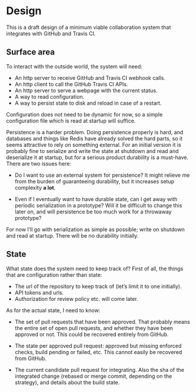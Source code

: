 # Design

This is a draft design of a minimum viable collaboration system that integrates
with GitHub and Travis CI.

## Surface area

To interact with the outside world, the system will need:

 * An http server to receive GitHub and Travis CI webhook calls.
 * An http client to call the GitHub Travis CI APIs.
 * An http server to serve a webpage with the current status.
 * A way to read configuration.
 * A way to persist state to disk and reload in case of a restart.

Configuration does not need to be dynamic for now, so a simple configuration
file which is read at startup will suffice.

Persistence is a harder problem. Doing persistence properly is hard, and
databases and things like Redis have already solved the hard parts, so it seems
attractive to rely on something external. For an initial version it is probably
fine to serialize and write the state at shutdown and read and deserialize it at
startup, but for a serious product durability is a must-have. There are two
issues here:

 * Do I want to use an external system for persistence? It might relieve me from
   the burden of guaranteeing durability, but it increases setup complexity
   **a lot**.

 * Even if I eventually want to have durable state, can I get away with
   periodic serialization in a prototype? Will it be difficult to change this
   later on, and will persistence be too much work for a throwaway prototype?

For now I’ll go with serialization as simple as possible; write on shutdown and
read at startup. There will be no durability initially.

## State

What state does the system need to keep track of? First of all, the things that
are configuration rather than state:

 * The url of the repository to keep track of (let’s limit it to one initially).
 * API tokens and urls.
 * Authorization for review policy etc. will come later.

As for the actual state, I need to know:

 * The set of pull requests that have been approved. That probably means the
   entire set of open pull requests, and whether they have been approved or not.
   This could be recovered entirely from GitHub.

 * The state per approved pull request: approved but missing enforced checks,
   build pending or failed, etc. This cannot easily be recovered from GitHub.

 * The current candidate pull request for integrating. Also the sha of the
   integrated change (rebased or merge commit, depending on the strategy), and
   details about the build state.
